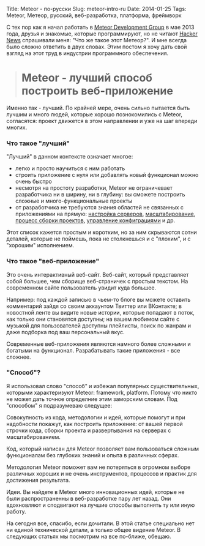 Title: Meteor - по-русски
Slug: meteor-intro-ru
Date: 2014-01-25
Tags: Meteor, Метеор, русский, веб-разработка, платформа, фреймворк

С тех пор как я начал работать в [Meteor Development
Group](https://www.meteor.com) в мае 2013 года, друзья и знакомые, которые
программируют, но не читают [Hacker News](http://news.ycombinator.com)
спрашивали меня: "Что же такое этот Метеор?". И мне всегда было сложно ответить
в двух словах. Этим постом я хочу дать свой взгляд на этот труд в индустрии
программного обеспечения.

> # Meteor - лучший способ построить веб-приложение

Именно так - лучший. По крайней мере, очень сильно пытается быть лучшим и много
людей, которые хорошо познокомились с Meteor, согласятся: проект движется в этом
направлении и уже на шаг впереди многих.

### Что такое "лучший"

"Лучший" в данном контексте означает многое:

- легко и просто научиться с ним работать
- строить приложение с нуля или добавлять новый функционал можно очень быстро
- несмотря на простоту разработки, Meteor не ограничевает разработчика ни в
  ширину, ни в глубину: вы сможете построить сложные и много-функциональные
  проекты
- от разработчика не требуются знания областей не связанных с приложениями на
  прямую: [настройка
  серверов](http://sleekd.com/general/configuring-nginx-and-unicorn/),
  [масштабирование](https://www.google.com/search?q=reverse+proxy+sticky+sessions&oq=reverse+proxy+stick),
  [процесс сборки
  проектов](http://en.wikipedia.org/wiki/List_of_build_automation_software),
  [управление
  конфиграциями](http://en.wikipedia.org/wiki/Configuration_management) и др.

Этот список кажется простым и коротким, но за ним скрываются сотни деталей,
которые не поймешь, пока не столкнешься и с "плохим", и с "хорошим" исполнением.

### Что такое "веб-приложение"

Это очень интерактивный веб-сайт. Веб-сайт, который представляет собой большее,
чем сборище веб-страничек с простым текстом. На современном сайте пользователь
увидит куда большее.

Например: под каждой записью в чьем-то блоге вы можете
оставить комментарий зайдя со своим аккаунтом Твиттер или ВКонтакте; в новостной
ленте вы видите новые истории, которые попадают в поток, как только они
становятся доступны; на вашем любимом сайте с музыкой для пользователей доступны
плейлисты, поиск по жанрам и даже подборка под ваш персональный вкус.

Современные веб-приложения являются намного более сложными и богатыми на
функционал. Разрабатывать такие приложения - все сложнее.

### "Способ"?

Я использовал слово "способ" и избежал популярных существительных, которыми
характеризуют Meteor: framework, platform. Потому что никто не может дать точное
определние этим заморским словам. Под "способом" я подразумеваю следущее:

Совокупность из кода, методологии и идей, которые помогут и при надобности
покажут, как построить приложение: от вашей первой строчки кода, сборки проекта
и развертывания на серверах с масштабированием.

Код, который написан для Meteor позволяет вам пользоваться сложным
функционалам без глубоких знаний и опыта в различных сферах.

Методология Meteor поможет вам не потеряться в огромном выборе различных хороших
и не очень инструментов, процессов и практик для достижения результата.

Идеи. Вы найдете в Meteor много инновационных идей, которые не были
распространенны в веб-разработке пару лет назад. Они вдохновляют и сподвигают на
лучшие способы выполнять ту или иную работу.

На сегодня все, спасибо, если дочитали. В этой статье специально нет ни единой
технической детали, а только общее видение Meteor. В следующих статьях мы
посмотрим на все по-ближе, обещаю.

